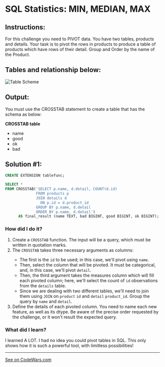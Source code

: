 <h1><strong>SQL Statistics: MIN, MEDIAN, MAX</strong></h1>

<h2><strong>Instructions:</strong></h2>

<p>For this challenge you need to PIVOT data. You have two tables, products and details. Your task is to pivot the rows in products to produce a table of products which have rows of their detail. Group and Order by the name of the Product.</p>

<h2><strong>Tables and relationship below:</strong></h2>
<img src= "http://i.imgur.com/81Ww3YH.png", alt="Table Scheme">

<h2><strong>Output:</strong></h2>
<p>You must use the CROSSTAB statement to create a table that has the schema as below:

<p><strong>CROSSTAB table</strong>
    <ul>
        <li>name</li>
        <li>good</li>
        <li>ok</li>
        <li>bad</li>
    </ul>
</p>

<h2><strong>Solution #1:</strong></h2>

``` SQL
CREATE EXTENSION tablefunc;

SELECT *
FROM CROSSTAB('SELECT p.name, d.detail, COUNT(d.id) 
              FROM products p
              JOIN details d
                ON p.id = d.product_id
              GROUP BY p.name, d.detail
              ORDER BY p.name, d.detail')
      AS final_result (name TEXT, bad BIGINT, good BIGINT, ok BIGINT);
```

<h3><b>How did I do it?</b></h3>
<p>
    <ol>
    <li> Create a <code>CROSSTAB</code> function. The input will be a query, which must be written in quotation marks.</li>
    <li> The <code>CROSSTAB</code> takes three necessary arguments as columns:</li>
        <ul>
            <li> The first is the <code>id</code> to be used; in this case, we'll pivot using <code>name</code>.</li>
            <li>Then, select the column that will be pivoted. It must be categorical, and, in this case, we'll pivot <code>detail</code>.</li>
            <li>Then, the third argument takes the measures column which will fill each pivoted column; here, we'll select the count of <code>id</code> observations from the <code>details</code> table.</li>
            <li>Since we are dealing with two different tables, we'll need to join them using <code>JOIN</code> on <code>product</code> <code>id</code> and <code>detail</code> <code>product_id</code>. Group the query by <code>name</code> and <code>detail</code>.
        </ul> 
        <li> Define the details of each pivoted column. You need to name each new feature, as well as its dtype. Be aware of the precise order requested by the challenge, or it won't result the expected query.</li>
    </ol>
</p>

<h3><strong>What did I learn?</strong></h3>
<p>I learned A LOT. I had no idea you could pivot tables in SQL. This only shows how it is such a powerful tool, with limitless possibilities!</p>
<hr>
<a href='https://www.codewars.com/kata/58126aa90ea99769e7000119'>See on CodeWars.com</a>